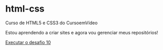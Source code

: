 # html-css
 Curso de HTML5 e CSS3 do CursoemVídeo

Estou aprendendo a criar sites e agora vou gerenciar meus repositórios!

<a href="https://joaodoprado.github.io/html-css/desafios/d010-2/index.html"> Executar o desafio 10   </a>